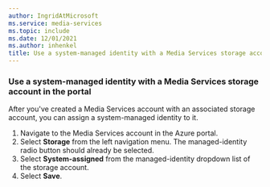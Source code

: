 ```yaml
---
author: IngridAtMicrosoft
ms.service: media-services
ms.topic: include
ms.date: 12/01/2021
ms.author: inhenkel
title: Use a system-managed identity with a Media Services storage account in the portal
---
```


<!-- Use the portal to add a system managed identity to a media services storage account -->

### Use a system-managed identity with a Media Services storage account in the portal

After you've created a Media Services account with an associated storage account, you can assign a system-managed identity to it.

1. Navigate to the Media Services account in the Azure portal.
1. Select **Storage** from the left navigation menu. The managed-identity radio button should already be selected.
1. Select **System-assigned** from the managed-identity dropdown list of the storage account.
1. Select **Save**.
